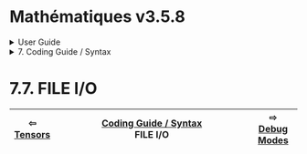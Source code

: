 # Mathématiques v3.5.8


<details>

<summary>User Guide</summary>

1. [About](../../about/README.md)<br>
2. [License](../../license/README.md)<br>
3. [Release Notes](../../release-notes/README.md)<br>
4. [Installation](../../installation/README.md)<br>
5. [Makefile / Using Mathématiques](../../using-mathematiques/README.md)<br>
6. [Code Examples](../../examples/README.md)<br>
7. _Coding Guide / Syntax_ <br>
8. [Benchmarks](../../benchmarks/README.md)<br>
9. [Tests](../../test/README.md)<br>
10. [New Feature Plans](../../feature-schedule/README.md)<br>
11. [Developer Guide](../../developer-guide/README.md)<br>


</details>



<details>

<summary>7. Coding Guide / Syntax</summary>

7.1. [Scalar Math: real, imaginary, complex, and quaternion numbers](../scalar/README.md)<br>
7.2. [Display of Results](../display/README.md)<br>
7.3. [Vectors](../vector/README.md)<br>
7.4. [Matrices](../matrix/README.md)<br>
7.5. [Linear Algebra](../linear-algebra/README.md)<br>
7.6. [Tensors](../tensor/README.md)<br>
7.7. _FILE I/O_ <br>
7.8. [Debug Modes](../debug/README.md)<br>


</details>



# 7.7. FILE I/O



| ⇦ <br />[Tensors](../tensor/README.md)  | [Coding Guide / Syntax](../README.md)<br />FILE I/O<br /><img width=1000/> | ⇨ <br />[Debug Modes](../debug/README.md)   |
| ------------ | :-------------------------------: | ------------ |

